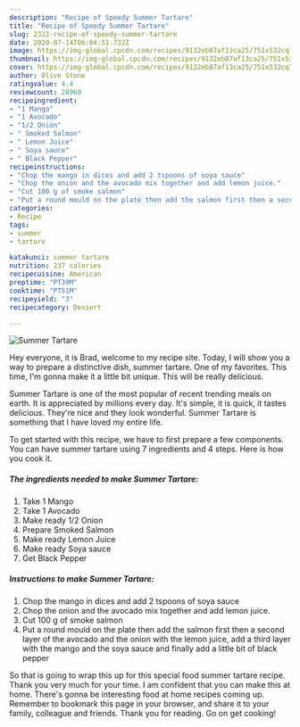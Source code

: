 ```yaml
---
description: "Recipe of Speedy Summer Tartare"
title: "Recipe of Speedy Summer Tartare"
slug: 2322-recipe-of-speedy-summer-tartare
date: 2020-07-14T06:04:51.732Z
image: https://img-global.cpcdn.com/recipes/9132eb87af13ca25/751x532cq70/summer-tartare-recipe-main-photo.jpg
thumbnail: https://img-global.cpcdn.com/recipes/9132eb87af13ca25/751x532cq70/summer-tartare-recipe-main-photo.jpg
cover: https://img-global.cpcdn.com/recipes/9132eb87af13ca25/751x532cq70/summer-tartare-recipe-main-photo.jpg
author: Olive Stone
ratingvalue: 4.4
reviewcount: 28960
recipeingredient:
- "1 Mango"
- "1 Avocado"
- "1/2 Onion"
- " Smoked Salmon"
- " Lemon Juice"
- " Soya sauce"
- " Black Pepper"
recipeinstructions:
- "Chop the mango in dices and add 2 tspoons of soya sauce"
- "Chop the onion and the avocado mix together and add lemon juice."
- "Cut 100 g of smoke salmon"
- "Put a round mould on the plate then add the salmon first then a second layer of the avocado and the onion with the lemon juice, add a third layer with the mango and the soya sauce and finally add a little bit of black pepper"
categories:
- Recipe
tags:
- summer
- tartare

katakunci: summer tartare 
nutrition: 237 calories
recipecuisine: American
preptime: "PT39M"
cooktime: "PT51M"
recipeyield: "3"
recipecategory: Dessert

---
```



![Summer Tartare](https://img-global.cpcdn.com/recipes/9132eb87af13ca25/751x532cq70/summer-tartare-recipe-main-photo.jpg)

Hey everyone, it is Brad, welcome to my recipe site. Today, I will show you a way to prepare a distinctive dish, summer tartare. One of my favorites. This time, I'm gonna make it a little bit unique. This will be really delicious.

Summer Tartare is one of the most popular of recent trending meals on earth. It is appreciated by millions every day. It's simple, it is quick, it tastes delicious. They're nice and they look wonderful. Summer Tartare is something that I have loved my entire life.




To get started with this recipe, we have to first prepare a few components. You can have summer tartare using 7 ingredients and 4 steps. Here is how you cook it.

<!--inarticleads1-->

##### The ingredients needed to make Summer Tartare:

1. Take 1 Mango
1. Take 1 Avocado
1. Make ready 1/2 Onion
1. Prepare  Smoked Salmon
1. Make ready  Lemon Juice
1. Make ready  Soya sauce
1. Get  Black Pepper




<!--inarticleads2-->

##### Instructions to make Summer Tartare:

1. Chop the mango in dices and add 2 tspoons of soya sauce
1. Chop the onion and the avocado mix together and add lemon juice.
1. Cut 100 g of smoke salmon
1. Put a round mould on the plate then add the salmon first then a second layer of the avocado and the onion with the lemon juice, add a third layer with the mango and the soya sauce and finally add a little bit of black pepper




So that is going to wrap this up for this special food summer tartare recipe. Thank you very much for your time. I am confident that you can make this at home. There's gonna be interesting food at home recipes coming up. Remember to bookmark this page in your browser, and share it to your family, colleague and friends. Thank you for reading. Go on get cooking!

